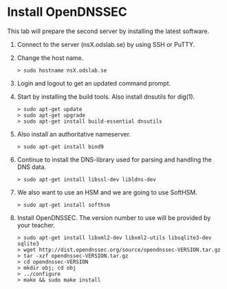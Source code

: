 # Install OpenDNSSEC

This lab will prepare the second server by installing the latest software.

1.  Connect to the server (nsX.odslab.se) by using SSH or PuTTY.
2.  Change the host name.

        > sudo hostname nsX.odslab.se

3.  Login and logout to get an updated command prompt.
4.  Start by installing the build tools. Also install dnsutils
    for dig(1).

        > sudo apt-get update
        > sudo apt-get upgrade
        > sudo apt-get install build-essential dnsutils

5.  Also install an authoritative nameserver.

        > sudo apt-get install bind9

6.  Continue to install the DNS-library used for parsing and handling the DNS data.

        > sudo apt-get install libssl-dev libldns-dev

7.  We also want to use an HSM and we are going to use SoftHSM.

        > sudo apt-get install softhsm

8.  Install OpenDNSSEC. The version number to use will be provided by your teacher.

        > sudo apt-get install libxml2-dev libxml2-utils libsqlite3-dev sqlite3
        > wget http://dist.opendnssec.org/source/opendnssec-VERSION.tar.gz
        > tar -xzf opendnssec-VERSION.tar.gz
        > cd opendnssec-VERSION
        > mkdir obj; cd obj
        > ../configure
        > make && sudo make install

